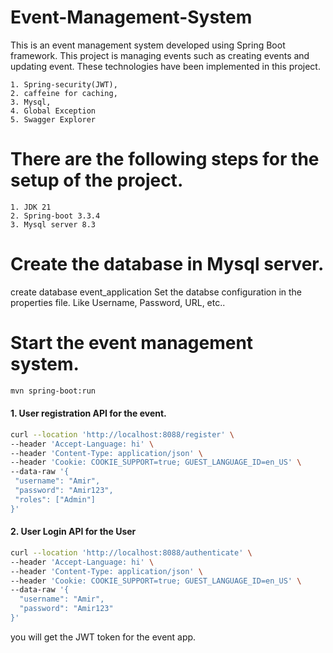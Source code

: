    # Event-Management-System
This is an event management system developed using Spring Boot framework. This project is managing events such as creating events and updating event. These technologies have been implemented in this project.

    1. Spring-security(JWT),
    2. caffeine for caching, 
    3. Mysql,
    4. Global Exception
    5. Swagger Explorer

# There are the following steps for the setup of the project.
    1. JDK 21 
    2. Spring-boot 3.3.4
    3. Mysql server 8.3
    
# Create the database in Mysql server.
  create database event_application
  Set the databse configuration in the properties file. Like Username, Password, URL, etc..
  
 # Start the event management system.
 ```sh
mvn spring-boot:run
```
#### 1. User registration API for the event.

 ```sh
 curl --location 'http://localhost:8088/register' \
--header 'Accept-Language: hi' \
--header 'Content-Type: application/json' \
--header 'Cookie: COOKIE_SUPPORT=true; GUEST_LANGUAGE_ID=en_US' \
--data-raw '{
  "username": "Amir",
  "password": "Amir123",
  "roles": ["Admin"]
}'
```

#### 2. User Login API for the User 
```sh
curl --location 'http://localhost:8088/authenticate' \
--header 'Accept-Language: hi' \
--header 'Content-Type: application/json' \
--header 'Cookie: COOKIE_SUPPORT=true; GUEST_LANGUAGE_ID=en_US' \
--data-raw '{
  "username": "Amir",
  "password": "Amir123"
}'
```
you will get the JWT token for the event app. 

